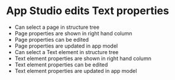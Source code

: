 App Studio edits Text properties
================================

  - Can select a page in structure tree
  - Page properties are shown in right hand column
  - Page properties can be edited
  - Page properties are updated in app model
  - Can select a Text element in structure tree
  - Text element properties are shown in right hand column
  - Text element properties can be edited
  - Text element properties are updated in app model 